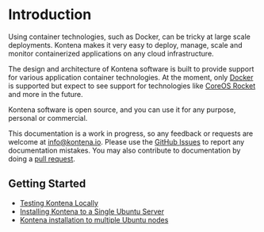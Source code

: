 # Introduction

Using container technologies, such as Docker, can be tricky at large scale deployments. Kontena makes it very easy to deploy, manage, scale and monitor containerized applications on any cloud infrastructure. 

The design and architecture of Kontena software is built to provide support for various application container technologies. At the moment, only [Docker](https://github.com/docker/docker) is supported but expect to see support for technologies like [CoreOS Rocket](https://github.com/coreos/rocket) and more in the future.

Kontena software is open source, and you can use it for any purpose, personal or commercial.

This documentation is a work in progress, so any feedback or requests are welcome at info@kontena.io. Please use the [GitHub Issues](https://github.com/kontena/kontena/issues) to report any documentation mistakes. You may also contribute to documentation by doing a [pull request](https://help.github.com/articles/using-pull-requests/).

## Getting Started

* [Testing Kontena Locally](getting-started/local_testing.md)
* [Installing Kontena to a Single Ubuntu Server](getting-started/ubuntu_single_node.md)
* [Kontena installation to multiple Ubuntu nodes](getting-started/ubuntu_cluster.md)
